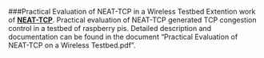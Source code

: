 ###Practical Evaluation of NEAT-TCP in a Wireless Testbed
Extention work of [**NEAT-TCP**](https://github.com/kwallaschek/NEAT-TCP). Practical evaluation of NEAT-TCP generated TCP congestion control in a testbed of raspberry pis.
Detailed description and documentation can be found in the document “Practical Evaluation of NEAT-TCP on a Wireless Testbed.pdf”.